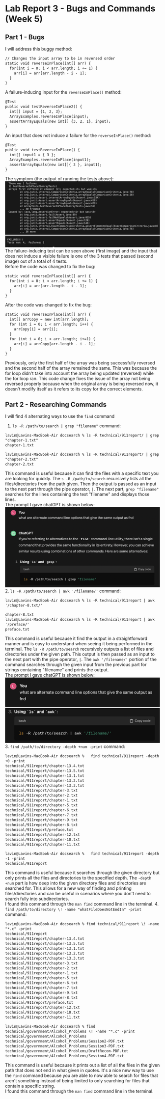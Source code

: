 # Lab Report 3 - Bugs and Commands (Week 5)

## Part 1 - Bugs
I will address this buggy method:
```
// Changes the input array to be in reversed order
static void reverseInPlace(int[] arr) {
  for(int i = 0; i < arr.length; i += 1) {
    arr[i] = arr[arr.length - i - 1];
  }
}
```
A failure-inducing input for the `reverseInPlace()` method:
```
@Test
public void testReverseInPlace2() {
  int[] input = {1, 2, 3};
  ArrayExamples.reverseInPlace(input);
  assertArrayEquals(new int[] {3, 2, 1}, input);
}
```
An input that does not induce a failure for the `reverseInPlace()` method:
```
@Test 
public void testReverseInPlace() {
  int[] input1 = { 3 };
  ArrayExamples.reverseInPlace(input1);
  assertArrayEquals(new int[]{ 3 }, input1);
}
```
The symptom (the output of running the tests above):
![Image](symptomVisible.jpeg)
![Image](symptomNotVis.jpeg)
<br/>The failure-inducing test can be seen above (first image) and the input that does not induce a visible failure is one of the 3 tests that passed (second image) out of a total of 4 tests.
<br/>Before the code was changed to fix the bug:
```
static void reverseInPlace(int[] arr) {
  for(int i = 0; i < arr.length; i += 1) {
    arr[i] = arr[arr.length - i - 1];
  }
}
```
After the code was changed to fix the bug:
```
static void reverseInPlace(int[] arr) {
  int[] arrCopy = new int[arr.length];
  for (int i = 0; i < arr.length; i++) {
    arrCopy[i] = arr[i];
  }
  for (int i = 0; i < arr.length; i+=1) {
    arr[i] = arrCopy[arr.length - i - 1];
  }
}
```
Previously, only the first half of the array was being successfully reversed and the second half of the array remained the same. This was because the for loop didn't take into account the array being updated (reversed) while the for loop ran. This code change fixes the issue of the array not being reversed properly because when the original array is being reversed now, it doesn't modify itself as it refers to its copy for the correct elements.

## Part 2 - Researching Commands
I will find 4 alternating ways to use the `find` command
1. `ls -R /path/to/search | grep "filename"` command: 
```
lavin@Lavins-MacBook-Air docsearch % ls -R technical/911report/ | grep "chapter-1.txt"
chapter-1.txt
```
```
lavin@Lavins-MacBook-Air docsearch % ls -R technical/911report/ | grep "chapter-2.txt"
chapter-2.txt
```
This command is useful because it can find the files with a specific text you are looking for quickly. The `s -R /path/to/search` recursively lists all the files/directories from the path given. Then the output is passed as an input to the next part through the pipe operator, `|`. The next part, `grep "filename"` searches for the lines containing the text "filename" and displays those lines. 
<br/>The prompt I gave chatGPT is shown below:
![Image](chatGPT1.png)
2. `ls -R /path/to/search | awk '/filename/'` command:
```
lavin@Lavins-MacBook-Air docsearch % ls -R technical/911report | awk '/chapter-8.txt/'
```
```
chapter-8.txt
lavin@Lavins-MacBook-Air docsearch % ls -R technical/911report | awk '/preface/'      
preface.txt
```
This command is useful because it find the output in a straightforward manner and is easy to understand when seeing it being performed in the terminal. The `ls -R /path/to/search` recursively outputs a list of files and directories under the given path. This output is then passed as an input to the next part with the pipe operator, `|`. The `awk '/filename/'` portion of the command searches through the given input from the previous part for strings containing "filename" and prints the output.
<br/>The prompt I gave chatGPT is shown below:
![Image](chatGPT2.png)
![Image](chatGPT2.5.png)
3. `find /path/to/directory -depth +num -print` command:
```
lavin@Lavins-MacBook-Air docsearch %   find technical/911report -depth +0 -print 
technical/911report/chapter-13.4.txt
technical/911report/chapter-13.5.txt
technical/911report/chapter-13.1.txt
technical/911report/chapter-13.2.txt
technical/911report/chapter-13.3.txt
technical/911report/chapter-3.txt
technical/911report/chapter-2.txt
technical/911report/chapter-1.txt
technical/911report/chapter-5.txt
technical/911report/chapter-6.txt
technical/911report/chapter-7.txt
technical/911report/chapter-9.txt
technical/911report/chapter-8.txt
technical/911report/preface.txt
technical/911report/chapter-12.txt
technical/911report/chapter-10.txt
technical/911report/chapter-11.txt
```
```
lavin@Lavins-MacBook-Air docsearch %   find technical/911report -depth -1 -print
technical/911report
```
This command is useful because it searches through the given directory but only prints all the files and directories to the specified depth. The `-depth +num` part is how deep into the given directory files and directories are searched for. This allows for a new way of finding and printing files/directories and can be useful in scenarios where you don't need to search fully into subdirectories.
<br/>I found this command through the `man find` command line in the terminal. 
4. `find /path/to/directory \! -name "whatFileDoesNotEndIn" -print` command:
 ```
lavin@Lavins-MacBook-Air docsearch % find technical/911report \! -name "*.c" -print 
technical/911report
technical/911report/chapter-13.4.txt
technical/911report/chapter-13.5.txt
technical/911report/chapter-13.1.txt
technical/911report/chapter-13.2.txt
technical/911report/chapter-13.3.txt
technical/911report/chapter-3.txt
technical/911report/chapter-2.txt
technical/911report/chapter-1.txt
technical/911report/chapter-5.txt
technical/911report/chapter-6.txt
technical/911report/chapter-7.txt
technical/911report/chapter-9.txt
technical/911report/chapter-8.txt
technical/911report/preface.txt
technical/911report/chapter-12.txt
technical/911report/chapter-10.txt
technical/911report/chapter-11.txt
```
```
lavin@Lavins-MacBook-Air docsearch % find technical/government/Alcohol_Problems \! -name "*.c" -print   
technical/government/Alcohol_Problems
technical/government/Alcohol_Problems/Session2-PDF.txt
technical/government/Alcohol_Problems/Session3-PDF.txt
technical/government/Alcohol_Problems/DraftRecom-PDF.txt
technical/government/Alcohol_Problems/Session4-PDF.txt
```
This command is useful because it prints out a list of all the files in the given path that does not end in what given in quotes. It's a nice new way to use the `find` command because you are able to now able to search for files that aren't something instead of being limited to only searching for files that contain a specific string.
<br/>I found this command through the `man find` command line in the terminal. 
